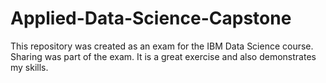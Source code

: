 # Applied-Data-Science-Capstone

This repository was created as an exam for the IBM Data Science course. Sharing was part of the exam. It is a great exercise and also demonstrates my skills.
